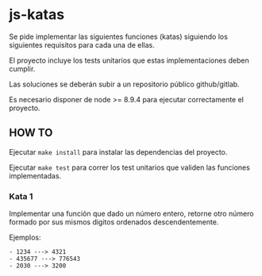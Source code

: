 # js-katas

Se pide implementar las siguientes funciones (katas) siguiendo los siguientes requisitos para cada una de ellas.

El proyecto incluye los tests unitarios que estas implementaciones deben cumplir.

Las soluciones se deberán subir a un repositorio público github/gitlab.

Es necesario disponer de node >= 8.9.4 para ejecutar correctamente el proyecto.

## HOW TO

Ejecutar `make install` para instalar las dependencias del proyecto.

Ejecutar `make test` para correr los test unitarios que validen las funciones implementadas.

### Kata 1

Implementar una función que dado un número entero, retorne otro número formado por sus mismos digitos ordenados descendentemente.

Ejemplos:

    - 1234 ---> 4321
    - 435677 ---> 776543
    - 2030 ---> 3200
